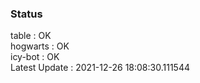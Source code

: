 ### Status


table : OK  
hogwarts : OK  
icy-bot : OK  
Latest Update : 2021-12-26 18:08:30.111544

